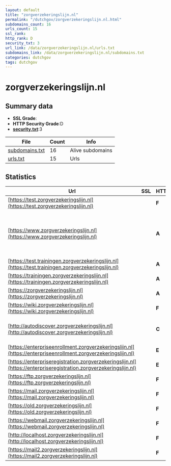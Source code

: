 ```yaml
---
layout: default
title: "zorgverzekeringslijn.nl"
permalink: "/dutchgov/zorgverzekeringslijn.nl.html"
subdomains_count: 16
urls_count: 15
ssl_rank: 
http_rank: D
security_txt: 3
url_link: /data/zorgverzekeringslijn.nl/urls.txt
subdomains_link: /data/zorgverzekeringslijn.nl/subdomains.txt
categories: dutchgov
tags: dutchgov
---
```



# zorgverzekeringslijn.nl
## Summary data


 - **SSL Grade**:
 - **HTTP Security Grade**:D
 - **[security.txt](https://www.digitaleoverheid.nl/nieuws/standaard-security-txt-nu-verplicht-voor-overheid/)**:3


| File       | Count | Info |
|------------|-------|------|
|[subdomains.txt](/DutchGovScope/data/zorgverzekeringslijn.nl/subdomains.txt)|16|Alive subdomains|
|[urls.txt](/DutchGovScope/data/zorgverzekeringslijn.nl/urls.txt)|15|Urls|


## Statistics


| Url | SSL | HTTP | Server | Cookie | HSTS | CORS | CTO | CSP | XFO | XXP | RP |FP| Tech |Title |
|--------|-------|-------|------|------|------|------|------|------|------|------|------|------|------|------|
|[https://test.zorgverzekeringslijn.nl](https://test.zorgverzekeringslijn.nl)| | **F**|Apache| | | | | | | | :white_check_mark: | |Apache HTTP Server Basic|401 Unauthorized|
|[https://www.zorgverzekeringslijn.nl](https://www.zorgverzekeringslijn.nl)| | **A**|Apache| |:white_check_mark: | | |:warning: | :white_check_mark: | :white_check_mark: | :white_check_mark: | :white_check_mark: |Apache HTTP Server Google Tag Manager HSTS MySQL PHP WordPress:6.7.1 Yoast SEO:23.9|Zorgverzekerings...|
|[https://test.trainingen.zorgverzekeringslijn.nl](https://test.trainingen.zorgverzekeringslijn.nl)| | **A**|nginx| |:white_check_mark: | | |:warning: | :white_check_mark: | :white_check_mark: | :white_check_mark: | :white_check_mark: |Nginx|Redirecting to h...|
|[https://trainingen.zorgverzekeringslijn.nl](https://trainingen.zorgverzekeringslijn.nl)| | **A**|nginx| |:white_check_mark: | | |:warning: | :white_check_mark: | :white_check_mark: | :white_check_mark: | :white_check_mark: |Nginx|Redirecting to h...|
|[https://zorgverzekeringslijn.nl](https://zorgverzekeringslijn.nl)| | **A**|Apache| |:white_check_mark: | | |:warning: | :white_check_mark: | :white_check_mark: | :white_check_mark: | :white_check_mark: |Apache HTTP Server HSTS|301 Moved Perman...|
|[https://wiki.zorgverzekeringslijn.nl](https://wiki.zorgverzekeringslijn.nl)| | **F**|nginx| | | | | | | | :white_check_mark: | |Nginx|Web Server's Def...|
|[http://autodiscover.zorgverzekeringslijn.nl](http://autodiscover.zorgverzekeringslijn.nl)| | **C**|Microsoft-IIS/10.0| |:white_check_mark: | | | | | | :white_check_mark: | |IIS:10.0 Microsoft ASP.NET Windows Server||
|[https://enterpriseenrollment.zorgverzekeringslijn.nl](https://enterpriseenrollment.zorgverzekeringslijn.nl)| | **E**|| | | | | | | | :white_check_mark: | |HSTS||
|[https://enterpriseregistration.zorgverzekeringslijn.nl](https://enterpriseregistration.zorgverzekeringslijn.nl)| | **E**|| | | | | | | | :white_check_mark: | |||
|[https://ftp.zorgverzekeringslijn.nl](https://ftp.zorgverzekeringslijn.nl)| | **F**|nginx| | | | | | | | :white_check_mark: | |Nginx|Web Server's Def...|
|[https://mail.zorgverzekeringslijn.nl](https://mail.zorgverzekeringslijn.nl)| | **F**|nginx| | | | | | | | :white_check_mark: | |Nginx|Web Server's Def...|
|[https://old.zorgverzekeringslijn.nl](https://old.zorgverzekeringslijn.nl)| | **F**|nginx| | | | | | | | :white_check_mark: | |Nginx|Web Server's Def...|
|[https://webmail.zorgverzekeringslijn.nl](https://webmail.zorgverzekeringslijn.nl)| | **F**|nginx| | | | | | | | :white_check_mark: | |Nginx|Web Server's Def...|
|[http://localhost.zorgverzekeringslijn.nl](http://localhost.zorgverzekeringslijn.nl)| | **F**|nginx|:o: | | | | | :white_check_mark: | :white_check_mark: | :white_check_mark: | |Laravel Nginx PHP|Weakpass|
|[https://mail2.zorgverzekeringslijn.nl](https://mail2.zorgverzekeringslijn.nl)| | **F**|Apache| | | | | | | | :white_check_mark: | |Apache HTTP Server|301 Moved Perman...|


